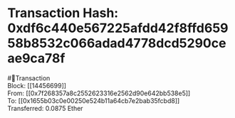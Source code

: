 
Transaction Hash: 0xdf6c440e567225afdd42f8ffd65958b8532c066adad4778dcd5290ceae9ca78f
====================================================================================
  
#💸Transaction  
Block: [[14456699]]  
From: [[0x7f268357a8c2552623316e2562d90e642bb538e5]]  
To: [[0x1655b03c0e00250e524b11a64cb7e2bab35fcbd8]]  
Transferred: 0.0875 Ether